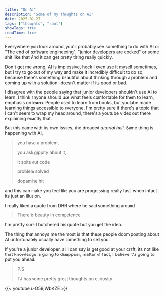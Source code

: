 ```yaml
---
title: "On AI"
description: "Some of my thoughts on AI"
date: 2025-02-27
tags: ["thoughts", "rant"]
showTags: true
readTime: true
---
```


Everywhere you look around, you'll probably see something to do with AI or
"The end of software engineering", "junior developers are cooked" or some shit like that
And it can get pretty tiring really quickly.

Don't get me wrong, AI is impressive, heck I even use it myself sometimes, but I try to go out of my way
and make it incredibly difficult to do so, because there's something beautiful about thinking
through a problem and coming up with a solution -doesn't matter if its good or bad.

I disagree with the people saying that junior developers shouldn't use AI to learn.
I think anyone should use what feels comfortable for them to learn, emphasis on **learn**.
People used to learn from books, but youtube made learning things accessible to everyone.
I'm pretty sure if there's a topic that I can't seem to wrap my head around, there's a youtube
video out there explaining exactly that.

But this came with its own issues, the dreaded *tutorial hell*. Same thing is happening with AI,
> you have a problem,
>
> you ask gippity about it,
>
> it spits out code
>
> problem solved
>
> dopamine hit

and this can make you feel like you are progressing really fast, when infact its just an illusion.

I really liked a quote from DHH where he said something around
> There is beauty in competence

I'm pretty sure I butchered his quote but you get the idea.

The thing that annoys me the most is that these people doom posting about AI
unfortunately usually have something to sell you.

If you're a junior developer, all I can say is get good at your craft, its not like that
knowledge is going to disappear, matter of fact, I believe it's going to put you ahead.

> P.S
>
> TJ has some pretty great thoughts on curiosity

 {{< youtube u-O59jWbKZE >}}
